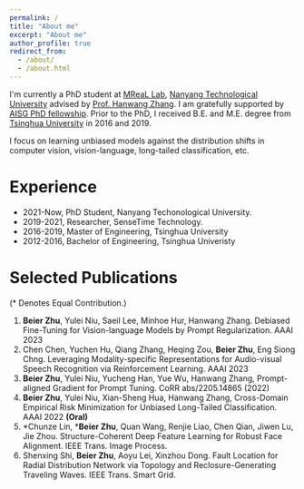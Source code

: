 ```yaml
---
permalink: /
title: "About me"
excerpt: "About me"
author_profile: true
redirect_from: 
  - /about/
  - /about.html
---
```

I'm currently a PhD student at [MReaL Lab](https://mreallab.github.io), [Nanyang Technological University](https://www.ntu.edu.sg) advised by [Prof. Hanwang Zhang](https://personal.ntu.edu.sg/hanwangzhang/). I am gratefully supported by [AISG PhD fellowship](https://aisingapore.org/research/phd-fellowship-programme/). Prior to the PhD, I received B.E. and M.E. degree from [Tsinghua University](https://www.tsinghua.edu.cn) in 2016 and 2019.

I focus on learning unbiased models against the distribution shifts in computer vision, vision-language, long-tailed classification, etc.

Experience
======
* 2021-Now, PhD Student, Nanyang Techonological University.
* 2019-2021, Researcher, SenseTime Technology.
* 2016-2019, Master of Engineering, Tsinghua University 
* 2012-2016, Bachelor of Engineering, Tsinghua Univeristy 

Selected Publications
======
(\* Denotes Equal Contribution.)
1. **Beier Zhu**, Yulei Niu, Saeil Lee, Minhoe Hur, Hanwang Zhang. Debiased Fine-Tuning for Vision-language Models by Prompt Regularization. AAAI 2023
2. Chen Chen, Yuchen Hu, Qiang Zhang, Heqing Zou, **Beier Zhu**, Eng Siong Chng. Leveraging Modality-specific Representations for Audio-visual Speech Recognition via Reinforcement Learning. AAAI 2023
3. **Beier Zhu**, Yulei Niu, Yucheng Han, Yue Wu, Hanwang Zhang, Prompt-aligned Gradient for Prompt Tuning. CoRR abs/2205.14865 (2022)
4. **Beier Zhu**, Yulei Niu, Xian-Sheng Hua, Hanwang Zhang, Cross-Domain Empirical Risk Minimization for Unbiased Long-Tailed Classification. AAAI 2022 **(Oral)**
5. \*Chunze Lin, \***Beier Zhu**, Quan Wang, Renjie Liao, Chen Qian, Jiwen Lu, Jie Zhou. Structure-Coherent Deep Feature Learning for Robust Face Alignment. IEEE Trans. Image Process.
6. Shenxing Shi, **Beier Zhu**, Aoyu Lei, Xinzhou Dong. Fault Location for Radial Distribution Network via Topology and Reclosure-Generating Traveling Waves. IEEE Trans. Smart Grid. 
